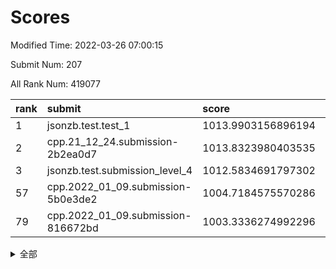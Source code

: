 # Scores

Modified Time: 2022-03-26 07:00:15

Submit Num: 207

All Rank Num: 419077

| rank |               submit               |       score        |       sigma        | pk_num |
| :--- | :--------------------------------- | :----------------- | :----------------- | :----- |
| 1    | jsonzb.test.test_1                 | 1013.9903156896194 | 0.8567840101853207 | 8104   |
| 2    | cpp.21_12_24.submission-2b2ea0d7   | 1013.8323980403535 | 0.8169344816416474 | 8101   |
| 3    | jsonzb.test.submission_level_4     | 1012.5834691797302 | 0.7974357677757093 | 8096   |
| 57   | cpp.2022_01_09.submission-5b0e3de2 | 1004.7184575570286 | 0.7152314914088281 | 8101   |
| 79   | cpp.2022_01_09.submission-816672bd | 1003.3336274992296 | 0.722004806492366  | 8097   |


<details>
<summary>全部</summary>

| rank |                 submit                 |       score        |       sigma        | pk_num |
| :--- | :------------------------------------- | :----------------- | :----------------- | :----- |
| 1    | jsonzb.test.test_1                     | 1013.9903156896194 | 0.8567840101853207 | 8104   |
| 2    | cpp.21_12_24.submission-2b2ea0d7       | 1013.8323980403535 | 0.8169344816416474 | 8101   |
| 3    | jsonzb.test.submission_level_4         | 1012.5834691797302 | 0.7974357677757093 | 8096   |
| 4    | gobigger.level_3.submission_level_3_25 | 1012.3822502905299 | 0.7922427834786424 | 8103   |
| 5    | gobigger.level_3.submission_level_3_8  | 1011.5518902327041 | 0.7750242785528864 | 8097   |
| 6    | gobigger.level_3.submission_level_3_11 | 1011.4497023094971 | 0.7742906789467839 | 8104   |
| 7    | gobigger.level_3.submission_level_3_27 | 1011.0242674068724 | 0.7681165344437219 | 8101   |
| 8    | gobigger.level_3.submission_level_3_32 | 1011.024185457208  | 0.7780485994268632 | 8096   |
| 9    | gobigger.level_3.submission_level_3_3  | 1010.9036882980575 | 0.7741694923295689 | 8099   |
| 10   | gobigger.level_3.submission_level_3_29 | 1010.8573154657971 | 0.7948702575789004 | 8099   |
| 11   | gobigger.level_3.submission_level_3_38 | 1010.8535504187813 | 0.783140196888225  | 8105   |
| 12   | gobigger.level_3.submission_level_3_26 | 1010.6129621427929 | 0.777397181914835  | 8095   |
| 13   | gobigger.level_3.submission_level_3_14 | 1010.5579867010983 | 0.7803221192982135 | 8094   |
| 14   | gobigger.level_3.submission_level_3_43 | 1010.5177532086279 | 0.7588933923570371 | 8098   |
| 15   | gobigger.level_3.submission_level_3_30 | 1010.5148662125997 | 0.8034281894695993 | 8101   |
| 16   | gobigger.level_3.submission_level_3_19 | 1010.4972334400359 | 0.7677212926887418 | 8098   |
| 17   | gobigger.level_3.submission_level_3_7  | 1010.4741392306468 | 0.765524748877518  | 8098   |
| 18   | gobigger.level_3.submission_level_3_45 | 1010.4112733403714 | 0.7547776500119772 | 8096   |
| 19   | gobigger.level_3.submission_level_3_1  | 1010.3332567916499 | 0.7725269002245161 | 8100   |
| 20   | gobigger.level_3.submission_level_3_48 | 1010.3256337709388 | 0.7609191858366685 | 8102   |
| 21   | gobigger.level_3.submission_level_3_16 | 1010.2462236284936 | 0.7541383892413339 | 8091   |
| 22   | gobigger.level_3.submission_level_3_15 | 1010.2200193200117 | 0.7551769384002421 | 8098   |
| 23   | gobigger.level_3.submission_level_3_42 | 1010.1559718074012 | 0.7794685897237795 | 8101   |
| 24   | gobigger.level_3.submission_level_3_18 | 1010.1513831929224 | 0.7686090419889765 | 8097   |
| 25   | gobigger.level_3.submission_level_3_44 | 1010.1075270986992 | 0.7565689679870786 | 8097   |
| 26   | gobigger.level_3.submission_level_3_36 | 1010.0997463685734 | 0.7439115136846128 | 8102   |
| 27   | gobigger.level_3.submission_level_3_12 | 1010.076984684565  | 0.7778648844073197 | 8095   |
| 28   | gobigger.level_3.submission_level_3_31 | 1009.984545044525  | 0.7371479222141714 | 8100   |
| 29   | gobigger.level_3.submission_level_3_49 | 1009.9331313893091 | 0.746407317934003  | 8096   |
| 30   | gobigger.level_3.submission_level_3_24 | 1009.8874489670429 | 0.7591210854825143 | 8097   |
| 31   | gobigger.level_3.submission_level_3_22 | 1009.8847265635535 | 0.7649773368002961 | 8099   |
| 32   | gobigger.level_3.submission_level_3_20 | 1009.8488497466537 | 0.7548273127206245 | 8091   |
| 33   | gobigger.level_3.submission_level_3_4  | 1009.8228462766187 | 0.7645799373996797 | 8098   |
| 34   | gobigger.level_3.submission_level_3_2  | 1009.7899050135921 | 0.7557899178338469 | 8098   |
| 35   | gobigger.level_3.submission_level_3_40 | 1009.7354376987229 | 0.7329725118534427 | 8098   |
| 36   | gobigger.level_3.submission_level_3_47 | 1009.7322002371639 | 0.7574654597379885 | 8098   |
| 37   | gobigger.level_3.submission_level_3_41 | 1009.5922182739863 | 0.7484176885489514 | 8097   |
| 38   | gobigger.level_3.submission_level_3_9  | 1009.5637731293679 | 0.7641582523086471 | 8096   |
| 39   | gobigger.level_3.submission_level_3_17 | 1009.5289087888812 | 0.7452713592039096 | 8101   |
| 40   | gobigger.level_3.submission_level_3_46 | 1009.4493291570777 | 0.7341925314918801 | 8099   |
| 41   | gobigger.level_3.submission_level_3_0  | 1009.3777587159766 | 0.7298137054496763 | 8096   |
| 42   | gobigger.level_3.submission_level_3_13 | 1009.3367414735537 | 0.7734400330253814 | 8101   |
| 43   | gobigger.level_3.submission_level_3_28 | 1009.2593203466656 | 0.7566076467390707 | 8098   |
| 44   | gobigger.level_3.submission_level_3_39 | 1009.2220834377739 | 0.7414097999326346 | 8101   |
| 45   | gobigger.level_3.submission_level_3_33 | 1009.1259673451926 | 0.7490585135267597 | 8103   |
| 46   | gobigger.level_3.submission_level_3_6  | 1009.0850685600456 | 0.7444722559070275 | 8097   |
| 47   | gobigger.level_3.submission_level_3_23 | 1009.0366955593432 | 0.7432194004128225 | 8098   |
| 48   | gobigger.level_3.submission_level_3_10 | 1009.0342193691841 | 0.7461719023367206 | 8096   |
| 49   | gobigger.level_3.submission_level_3_34 | 1008.9557364072666 | 0.7406835690391165 | 8098   |
| 50   | gobigger.level_3.submission_level_3_35 | 1008.8085634370508 | 0.7479071167026828 | 8100   |
| 51   | gobigger.level_3.submission_level_3_37 | 1008.8019275931264 | 0.7482717078212223 | 8106   |
| 52   | gobigger.level_3.submission_level_3_21 | 1008.4390523272014 | 0.7390779215136902 | 8100   |
| 53   | gobigger.level_3.submission_level_3_5  | 1008.0456378972276 | 0.7367418232332057 | 8098   |
| 54   | gobigger.level_1.submission_level_1_34 | 1005.2381462401238 | 0.7162888061155748 | 8095   |
| 55   | gobigger.level_1.submission_level_1_26 | 1004.8852572478572 | 0.7282759768978998 | 8097   |
| 56   | gobigger.level_1.submission_level_1_13 | 1004.7229700539586 | 0.7220118481003711 | 8101   |
| 57   | cpp.2022_01_09.submission-5b0e3de2     | 1004.7184575570286 | 0.7152314914088281 | 8101   |
| 58   | gobigger.level_1.submission_level_1_16 | 1004.4157148131258 | 0.7203983344678961 | 8101   |
| 59   | gobigger.level_1.submission_level_1_18 | 1004.0533869582415 | 0.7139869659554945 | 8096   |
| 60   | gobigger.level_1.submission_level_1_4  | 1004.0249933514788 | 0.7067096240672445 | 8092   |
| 61   | gobigger.level_1.submission_level_1_15 | 1004.0145587754713 | 0.7305304877976897 | 8098   |
| 62   | gobigger.level_1.submission_level_1_37 | 1003.9852173452977 | 0.7196986325346056 | 8098   |
| 63   | gobigger.level_1.submission_level_1_14 | 1003.9719419561934 | 0.7135737979074661 | 8100   |
| 64   | gobigger.level_1.submission_level_1_7  | 1003.9706314950437 | 0.7350741300249393 | 8099   |
| 65   | gobigger.level_1.submission_level_1_42 | 1003.866530448277  | 0.7165114476393577 | 8095   |
| 66   | gobigger.level_1.submission_level_1_1  | 1003.79430679536   | 0.7167223290531674 | 8092   |
| 67   | gobigger.level_1.submission_level_1_29 | 1003.7809149522357 | 0.7201599760244244 | 8092   |
| 68   | gobigger.level_1.submission_level_1_33 | 1003.7513084951687 | 0.7180936552081219 | 8095   |
| 69   | gobigger.level_1.submission_level_1_27 | 1003.7487496347069 | 0.7152871984265257 | 8098   |
| 70   | gobigger.level_1.submission_level_1_20 | 1003.6456970224917 | 0.7238762733190334 | 8097   |
| 71   | gobigger.level_1.submission_level_1_3  | 1003.6163337339365 | 0.7134122060761133 | 8100   |
| 72   | gobigger.level_1.submission_level_1_2  | 1003.5639371605744 | 0.7193617803982371 | 8102   |
| 73   | gobigger.level_1.submission_level_1_30 | 1003.5160006626555 | 0.7322746994590815 | 8095   |
| 74   | gobigger.level_1.submission_level_1_39 | 1003.4836974155944 | 0.7057870111740754 | 8104   |
| 75   | gobigger.level_1.submission_level_1_6  | 1003.4678161514182 | 0.715027958971459  | 8101   |
| 76   | gobigger.level_1.submission_level_1_36 | 1003.386834187067  | 0.7168441030945942 | 8097   |
| 77   | gobigger.level_1.submission_level_1_5  | 1003.3791295895095 | 0.7255999744703758 | 8095   |
| 78   | gobigger.level_1.submission_level_1_17 | 1003.3431395185936 | 0.7156728899668038 | 8102   |
| 79   | cpp.2022_01_09.submission-816672bd     | 1003.3336274992296 | 0.722004806492366  | 8097   |
| 80   | gobigger.level_1.submission_level_1_48 | 1003.1959808965562 | 0.7097894147089275 | 8098   |
| 81   | gobigger.level_1.submission_level_1_19 | 1003.1834403370042 | 0.7170014617925238 | 8096   |
| 82   | gobigger.level_1.submission_level_1_9  | 1003.1770301144821 | 0.7236181544841258 | 8096   |
| 83   | gobigger.level_1.submission_level_1_8  | 1003.1658051694048 | 0.7141255502608809 | 8100   |
| 84   | gobigger.level_1.submission_level_1_25 | 1003.0600524737434 | 0.7116441295285107 | 8098   |
| 85   | gobigger.level_1.submission_level_1_44 | 1003.0583924591926 | 0.7238056482613133 | 8092   |
| 86   | gobigger.level_1.submission_level_1_46 | 1002.9500341499686 | 0.7091467363798317 | 8095   |
| 87   | gobigger.level_1.submission_level_1_24 | 1002.9069698927417 | 0.7159007022160303 | 8099   |
| 88   | gobigger.level_1.submission_level_1_28 | 1002.9009880193265 | 0.7146540102112399 | 8092   |
| 89   | gobigger.level_1.submission_level_1_49 | 1002.8610656313335 | 0.7141391479931298 | 8101   |
| 90   | gobigger.level_1.submission_level_1_41 | 1002.8247558912342 | 0.7064079125922147 | 8100   |
| 91   | gobigger.level_1.submission_level_1_38 | 1002.8217439417767 | 0.7137939372713085 | 8100   |
| 92   | gobigger.level_1.submission_level_1_22 | 1002.7637354412985 | 0.7232212932854107 | 8097   |
| 93   | gobigger.level_1.submission_level_1_47 | 1002.7072380019041 | 0.7007876737172577 | 8097   |
| 94   | gobigger.level_1.submission_level_1_23 | 1002.6997694482739 | 0.7142070311390157 | 8102   |
| 95   | gobigger.level_1.submission_level_1_32 | 1002.6843076426675 | 0.7165765132340407 | 8100   |
| 96   | gobigger.level_1.submission_level_1_31 | 1002.5906001337588 | 0.7094216850960646 | 8094   |
| 97   | gobigger.level_1.submission_level_1_21 | 1002.5051176535694 | 0.7186825682646805 | 8102   |
| 98   | gobigger.level_1.submission_level_1_43 | 1002.4797458405055 | 0.7069269450634116 | 8099   |
| 99   | gobigger.level_1.submission_level_1_35 | 1002.4026131944753 | 0.7196772821942781 | 8098   |
| 100  | gobigger.level_1.submission_level_1_40 | 1002.3409631663955 | 0.7094944617261918 | 8100   |
| 101  | gobigger.level_1.submission_level_1_10 | 1002.3214502218146 | 0.7008840883049202 | 8091   |
| 102  | gobigger.level_1.submission_level_1_45 | 1002.2913814487825 | 0.7142222969514719 | 8101   |
| 103  | gobigger.level_1.submission_level_1_0  | 1002.1398784940321 | 0.7089544878969464 | 8097   |
| 104  | gobigger.level_1.submission_level_1_11 | 1001.9927940964113 | 0.7217320083224187 | 8096   |
| 105  | gobigger.level_1.submission_level_1_12 | 1001.93869735603   | 0.7073777188244191 | 8100   |
| 106  | gobigger.random.submission_random_27   | 997.577029663187   | 0.702141894243873  | 8106   |
| 107  | gobigger.random.submission_random_36   | 997.3532137464256  | 0.7068924317973402 | 8101   |
| 108  | gobigger.random.submission_random_1    | 997.0164591644851  | 0.7028755742275503 | 8098   |
| 109  | gobigger.random.submission_random_47   | 996.8343838543494  | 0.7214286014817322 | 8097   |
| 110  | gobigger.random.submission_random_18   | 996.6748718977847  | 0.7078115935834687 | 8096   |
| 111  | gobigger.random.submission_random_31   | 996.5661947831364  | 0.7139697042286937 | 8095   |
| 112  | gobigger.random.submission_random_26   | 996.5398651355453  | 0.7223567717591195 | 8098   |
| 113  | gobigger.random.submission_random_25   | 996.5028148994302  | 0.7126288088036982 | 8096   |
| 114  | gobigger.random.submission_random_44   | 996.4407798858653  | 0.7098400689932545 | 8093   |
| 115  | gobigger.random.submission_random_17   | 996.3836555383325  | 0.69787205397228   | 8098   |
| 116  | gobigger.random.submission_random_10   | 996.369033209633   | 0.7126920734043748 | 8095   |
| 117  | gobigger.random.submission_random_24   | 996.3531386305094  | 0.7110154529629944 | 8100   |
| 118  | gobigger.random.submission_random_41   | 996.2802577926071  | 0.7165765885626405 | 8100   |
| 119  | gobigger.random.submission_random_32   | 996.2152449157022  | 0.7119160106004674 | 8099   |
| 120  | gobigger.random.submission_random_0    | 996.2148806653477  | 0.7075562824659644 | 8103   |
| 121  | gobigger.random.submission_random_42   | 996.1853392275376  | 0.7060287885678832 | 8092   |
| 122  | gobigger.random.submission_random_38   | 996.1282869538552  | 0.7227060975761791 | 8099   |
| 123  | gobigger.random.submission_random_9    | 996.1196096742896  | 0.710569012587718  | 8092   |
| 124  | gobigger.random.submission_random_11   | 996.0988777382233  | 0.7106569935840445 | 8101   |
| 125  | gobigger.random.submission_random_22   | 996.0411193696877  | 0.7058317150427083 | 8094   |
| 126  | gobigger.random.submission_random_30   | 995.9901531705701  | 0.7136585996014512 | 8096   |
| 127  | gobigger.random.submission_random_33   | 995.9719157173297  | 0.7114749776910584 | 8103   |
| 128  | gobigger.random.submission_random_21   | 995.9474234320923  | 0.7113987454175675 | 8098   |
| 129  | gobigger.random.submission_random_6    | 995.9378440575646  | 0.7104255141981716 | 8094   |
| 130  | gobigger.random.submission_random_4    | 995.8973883521296  | 0.6970405370942117 | 8096   |
| 131  | gobigger.random.submission_random_28   | 995.8884156808314  | 0.7096486969768578 | 8108   |
| 132  | gobigger.random.submission_random_29   | 995.8752811057284  | 0.7048323580466871 | 8092   |
| 133  | gobigger.random.submission_random_13   | 995.8478563942507  | 0.7191250252065698 | 8100   |
| 134  | gobigger.random.submission_random_46   | 995.8193176217297  | 0.709521335611898  | 8101   |
| 135  | gobigger.random.submission_random_2    | 995.8146499631151  | 0.7157231177908481 | 8093   |
| 136  | gobigger.random.submission_random_49   | 995.7232357170017  | 0.7146007051039127 | 8102   |
| 137  | gobigger.random.submission_random_7    | 995.7124953885218  | 0.7190246114112747 | 8098   |
| 138  | gobigger.random.submission_random_15   | 995.6669190122406  | 0.7253204992002454 | 8101   |
| 139  | gobigger.random.submission_random_5    | 995.6334727344295  | 0.7061252690873983 | 8096   |
| 140  | gobigger.random.submission_random_8    | 995.590266267706   | 0.725318836117102  | 8093   |
| 141  | gobigger.random.submission_random_48   | 995.5853558606092  | 0.7285400822215649 | 8097   |
| 142  | gobigger.random.submission_random_43   | 995.5189995519144  | 0.7182642597008047 | 8096   |
| 143  | gobigger.random.submission_random_23   | 995.5181570589021  | 0.7123395227759703 | 8098   |
| 144  | gobigger.random.submission_random_3    | 995.5082953184344  | 0.7076406468973185 | 8097   |
| 145  | gobigger.random.submission_random_37   | 995.4819850977913  | 0.7029926068758582 | 8102   |
| 146  | gobigger.random.submission_random_16   | 995.4437695257578  | 0.7108548637042506 | 8103   |
| 147  | gobigger.random.submission_random_14   | 995.2672161140367  | 0.7205294845752247 | 8098   |
| 148  | gobigger.random.submission_random_20   | 995.1696338993509  | 0.7123717952409975 | 8097   |
| 149  | gobigger.random.submission_random_35   | 994.9728198461507  | 0.7168290674839036 | 8091   |
| 150  | gobigger.random.submission_random_12   | 994.8404581839644  | 0.7303738018673703 | 8100   |
| 151  | gobigger.random.submission_random_45   | 994.729948003967   | 0.7193527069883676 | 8100   |
| 152  | gobigger.random.submission_random_34   | 994.5608824404671  | 0.7159344942378097 | 8101   |
| 153  | gobigger.random.submission_random_19   | 994.530540217695   | 0.7108850597285663 | 8102   |
| 154  | gobigger.level_2.submission_level_2_38 | 994.3402554599479  | 0.7238055511620738 | 8098   |
| 155  | gobigger.level_2.submission_level_2_20 | 994.3110213218253  | 0.7320172627186956 | 8095   |
| 156  | gobigger.random.submission_random_39   | 994.2567144338752  | 0.7140484883371648 | 8098   |
| 157  | gobigger.random.submission_random_40   | 994.2434595544328  | 0.7258803479489636 | 8095   |
| 158  | gobigger.level_2.submission_level_2_21 | 993.9336375784216  | 0.7236150301131054 | 8094   |
| 159  | gobigger.level_2.submission_level_2_36 | 993.8447851942137  | 0.7379076213894423 | 8095   |
| 160  | gobigger.level_2.submission_level_2_43 | 993.6672793276726  | 0.7312271532374829 | 8101   |
| 161  | gobigger.level_2.submission_level_2_37 | 993.6290121655056  | 0.7401417036774431 | 8097   |
| 162  | gobigger.level_2.submission_level_2_18 | 993.512156688373   | 0.7365749429165157 | 8096   |
| 163  | gobigger.level_2.submission_level_2_46 | 993.2766888946292  | 0.7258564908292823 | 8090   |
| 164  | gobigger.level_2.submission_level_2_23 | 993.1943728752035  | 0.742830872135806  | 8102   |
| 165  | gobigger.level_2.submission_level_2_15 | 993.1558130612731  | 0.733503674984497  | 8094   |
| 166  | gobigger.level_2.submission_level_2_5  | 993.1363724150035  | 0.7359005089214871 | 8094   |
| 167  | gobigger.level_2.submission_level_2_2  | 993.0803669129845  | 0.7282202061681927 | 8096   |
| 168  | gobigger.level_2.submission_level_2_40 | 992.9989992670892  | 0.730029880887571  | 8099   |
| 169  | gobigger.level_2.submission_level_2_6  | 992.9881251021715  | 0.7347166624479554 | 8099   |
| 170  | gobigger.level_2.submission_level_2_10 | 992.9130996974603  | 0.7491154497760174 | 8094   |
| 171  | gobigger.level_2.submission_level_2_45 | 992.9059552551583  | 0.7225872667295966 | 8099   |
| 172  | gobigger.level_2.submission_level_2_13 | 992.7044717906508  | 0.7510563711474849 | 8104   |
| 173  | gobigger.level_2.submission_level_2_1  | 992.6649906933919  | 0.731485644568411  | 8100   |
| 174  | gobigger.level_2.submission_level_2_7  | 992.6276102072294  | 0.7441383723106001 | 8101   |
| 175  | gobigger.level_2.submission_level_2_22 | 992.576377322044   | 0.7403201757855802 | 8100   |
| 176  | gobigger.level_2.submission_level_2_12 | 992.576233213097   | 0.7675262668253554 | 8097   |
| 177  | gobigger.level_2.submission_level_2_17 | 992.4700314607489  | 0.7427381817382639 | 8103   |
| 178  | gobigger.level_2.submission_level_2_47 | 992.4517384750994  | 0.738942698458443  | 8106   |
| 179  | gobigger.level_2.submission_level_2_42 | 992.3355106286303  | 0.7555153709094258 | 8093   |
| 180  | gobigger.level_2.submission_level_2_27 | 992.2485829611807  | 0.7390874937711217 | 8097   |
| 181  | gobigger.level_2.submission_level_2_11 | 992.160228673664   | 0.736899397212243  | 8100   |
| 182  | gobigger.level_2.submission_level_2_31 | 992.1566820161103  | 0.7596108305733048 | 8101   |
| 183  | gobigger.level_2.submission_level_2_4  | 992.0882022018649  | 0.7588297629851158 | 8093   |
| 184  | gobigger.level_2.submission_level_2_44 | 992.0204907758167  | 0.7622677333677822 | 8098   |
| 185  | gobigger.level_2.submission_level_2_9  | 992.0145074109852  | 0.7488764760476658 | 8103   |
| 186  | gobigger.level_2.submission_level_2_19 | 992.0058463033677  | 0.750247714326662  | 8099   |
| 187  | gobigger.level_2.submission_level_2_0  | 991.8813349380797  | 0.7552825604637726 | 8098   |
| 188  | gobigger.level_2.submission_level_2_29 | 991.831422936036   | 0.7562869723416215 | 8107   |
| 189  | gobigger.level_2.submission_level_2_28 | 991.7173584415788  | 0.7471264936137033 | 8100   |
| 190  | gobigger.level_2.submission_level_2_49 | 991.7133591977602  | 0.7457814622718435 | 8100   |
| 191  | gobigger.level_2.submission_level_2_14 | 991.6219779909077  | 0.7501670861286523 | 8102   |
| 192  | gobigger.level_2.submission_level_2_34 | 991.6161042915901  | 0.7530338955172978 | 8093   |
| 193  | gobigger.level_2.submission_level_2_25 | 991.5813886129713  | 0.7522261688311057 | 8098   |
| 194  | gobigger.level_2.submission_level_2_32 | 991.567697084661   | 0.75739943270849   | 8099   |
| 195  | gobigger.level_2.submission_level_2_24 | 991.556223926      | 0.7402150708998347 | 8101   |
| 196  | gobigger.level_2.submission_level_2_39 | 991.5549905351048  | 0.7525257177705356 | 8095   |
| 197  | gobigger.level_2.submission_level_2_3  | 991.4048917303517  | 0.7501287684940717 | 8098   |
| 198  | gobigger.level_2.submission_level_2_8  | 991.3793348363037  | 0.7433983168222993 | 8099   |
| 199  | gobigger.level_2.submission_level_2_26 | 991.3722399561163  | 0.7671478750926678 | 8098   |
| 200  | gobigger.level_2.submission_level_2_16 | 991.3382129193656  | 0.7396222839455284 | 8100   |
| 201  | gobigger.level_2.submission_level_2_35 | 991.2273544971099  | 0.7609682793380323 | 8101   |
| 202  | gobigger.level_2.submission_level_2_48 | 991.1166377010543  | 0.7518102631020206 | 8095   |
| 203  | gobigger.level_2.submission_level_2_33 | 991.0984089132925  | 0.7460008998325917 | 8099   |
| 204  | gobigger.level_2.submission_level_2_41 | 991.0013755499887  | 0.7441836622779131 | 8096   |
| 205  | gobigger.level_2.submission_level_2_30 | 990.7747274629771  | 0.73967916804798   | 8101   |
| 206  | gobigger.none.submission_none_0        | 977.8437891127768  | 1.258951697798186  | 8094   |
| 207  | gobigger.none.submission_none_1        | 974.9147793070566  | 1.5302591865571527 | 8091   |

</details>